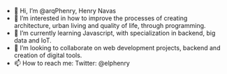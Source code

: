 - 👋 Hi, I’m @arqPhenry, Henry Navas
- 👀 I’m interested in how to improve the processes of creating architecture, urban living and quality of life, through programming.
- 🌱 I’m currently learning Javascript, with specialization in backend, big data and IoT.
- 💞️ I’m looking to collaborate on web development projects, backend and creation of digital tools.
- 📫 How to reach me: Twitter: @elphenry
